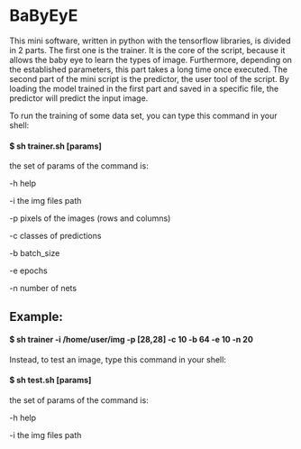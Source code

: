 # BaByEyE

This mini software, written in python with the tensorflow libraries, is divided in 2 parts.
The first one is the trainer. It is the core of the script, because it allows the baby eye to learn the types of image.
Furthermore, depending on the established parameters, this part takes a long time once executed.
The second part of the mini script is the predictor, the user tool of the script.
By loading the model trained in the first part and saved in a specific file, the predictor will predict the input image.

To run the training of some data set, you can type this command in your shell:

#### $ sh trainer.sh [params]

the set of params of the command is:

-h help

-i the img files path

-p pixels of the images (rows and columns)

-c classes of predictions

-b batch_size

-e epochs

-n number of nets

## Example:

#### $ sh trainer -i /home/user/img -p [28,28] -c 10 -b 64 -e 10 -n 20

Instead, to test an image, type this command in your shell:

#### $ sh test.sh [params]

the set of params of the command is:

-h help

-i the img files path
